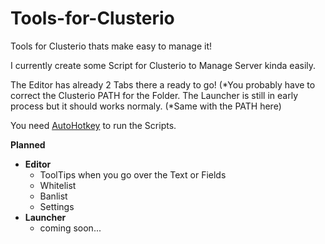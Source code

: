 

# Tools-for-Clusterio

Tools for Clusterio thats make easy to manage it!

I currently create some Script for Clusterio to Manage Server kinda easily.

The Editor has already 2 Tabs there a ready to go! (*You probably have to correct the Clusterio PATH for the Folder.
The Launcher is still in early process but it should works normaly. (*Same with the PATH here)

You need [AutoHotkey](https://autohotkey.com/) to run the Scripts.

**Planned**
 - **Editor**
	 - ToolTips when you go over the Text or Fields
     - Whitelist
     - Banlist
     - Settings
 - **Launcher**
	 - coming soon...
